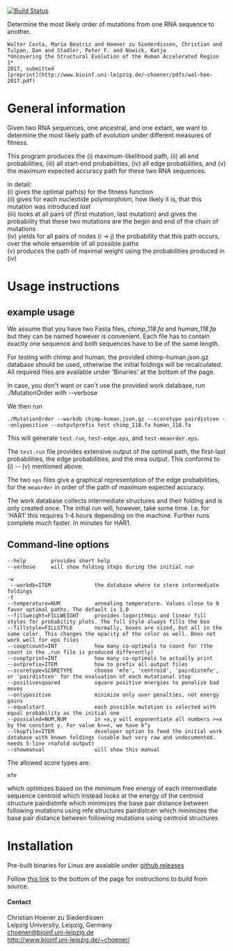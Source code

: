 [![Build Status](https://travis-ci.org/choener/MutationOrder.svg?branch=master)](https://travis-ci.org/choener/MutationOrder)

Determine the most likely order of mutations from one RNA sequence to another.

    Walter Costa, Maria Beatriz and Hoener zu Siederdissen, Christian and Tulpan, Dan and Stadler, Peter F. and Nowick, Katja  
    *Uncovering the Structural Evolution of the Human Accelerated Region 1*  
    2017, submitted  
    [preprint](http://www.bioinf.uni-leipzig.de/~choener/pdfs/wal-hoe-2017.pdf)  

# General information

Given two RNA sequences, one ancestral, and one extant, we want to determine
the most likely path of evolution under different measures of fitness.

This program produces the (i) maximum-likelihood path, (ii) all end
probabilities, (iii) all start-end probabilities, (iv) all edge probabilities,
and (v) the maximum expected accuracy path for these two RNA sequences.

In detail:  
(i)   gives the optimal path(s) for the fitness function  
(ii)  gives for each nucleotide polymorphism, how likely it is, that this mutation was introduced *last*  
(iii) looks at all pairs of (first mutation, last mutation) and gives the probability that these two mutations are the begin and end of the chain of mutations  
(iv)  yields for all pairs of nodes (i -> j) the probability that this path occurs, over the whole ensemble of all possible paths  
(v)   produces the path of maximal weight using the probabilities produced in (iv)  

# Usage instructions

## example usage

We assume that you have two Fasta files, *chimp_118.fa* and *human_118.fa* but
they can be named however is convenient. Each file has to contain exactly one
sequence and both sequences have to be of the same length.

For testing with chimp and human, the provided chimp-human.json.gz database
should be used, otherwise the initial foldings will be recalculated. All
required files are available under 'Binaries' at the bottom of the page.

In case, you don't want or can't use the provided work database, run
./MutationOrder with --verbose

We then run

    ./MutationOrder --workdb chimp-human.json.gz --scoretype pairdistcen --onlypositive --outputprefix test chimp_118.fa human_118.fa

This will generate ```test.run```, ```test-edge.eps```, and
```test-meaorder.eps```.

The ```test.run``` file provides extensive output of the optimal path, the
first-last probabilities, the edge probabilities, and the mea output. This
conforms to (i) -- (v) mentioned above.

The two ```eps``` files give a graphical representation of the edge
probabilities, for the ```meaorder``` in order of the path of maximum expected
accuracy.

The work database collects intermediate structures and their folding and is
only created once. The initial run will, however, take some time. I.e. for
'HAR1' this requires 1-4 hours depending on the machine. Further runs complete
*much* faster. In minutes for HAR1.

## Command-line options

    --help        provides short help
    --verbose     will show folding steps during the initial run

    -w
     --workdb=ITEM              the database where to store intermediate foldings
    -t
    --temperature=NUM           annealing temperature. Values close to 0 favor optimal paths. The default is 1.0
    --fillweight=FILLWEIGHT     provides logarithmic and linear fill styles for probability plots. The full style always fills the box
    --fillstyle=FILLSTYLE       normally, boxes are sized, but all in the same color. This changes the opacity of the color as well. Does not work well for eps files
    --cooptcount=INT            how many co-optimals to count for (the count in the .run file is produced differently)
    --cooptprint=INT            how many co-optimals to actually print
    --outprefix=ITEM            how to prefix all output files
    --scoretype=SCORETYPE       choose 'mfe', 'centroid', 'pairdistmfe', or 'pairdistcen' for the evaluation of each mutational step
    --positivesquared           square positive energies to penalize bad moves
    --onlypositive              minimize only over penalties, not energy gains
    --equalstart                each possible mutation is selected with equal probability as the initial one
    --posscaled=NUM,NUM         in =x,y will exponentiate all numbers >=x by the constant y. For value k>=x, we have k^y
    --lkupfile=ITEM             developer option to feed the initial work database with known foldings (usable but very raw and undocumented. needs 5-line rnafold output)
    --showmanual                will show this manual

The allowed score types are:  

    mfe
which optimizes based on the minimum free energy of each intermediate sequence
    centroid
which instead looks at the energy of the centroid structure
    pairdistmfe
which minimizes the base pair distance between following mutations using mfe structures
    pairdistcen
which minimizes the base pair distance between following mutations using centroid structures



# Installation

Pre-built binaries for Linux are avaiable under [github
releases](https://github.com/choener/MutationOrder/releases)

Follow [this
link](http://www.bioinf.uni-leipzig.de/~choener/software/MutationOrder.html) to
the bottom of the page for instructions to build from source.



#### Contact

Christian Hoener zu Siederdissen  
Leipzig University, Leipzig, Germany  
choener@bioinf.uni-leipzig.de  
http://www.bioinf.uni-leipzig.de/~choener/  

